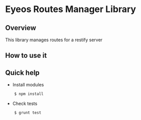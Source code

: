 Eyeos Routes Manager Library
===========================

## Overview

This library manages routes for a restify server

## How to use it


## Quick help

* Install modules

```bash
	$ npm install
```

* Check tests

```bash
    $ grunt test
```